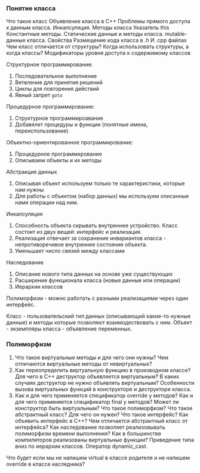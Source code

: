 
### Понятие класса
Что такое класс
Объявление класса в C++
Проблемы прямого доступа к данным класса. Инкапсуляция.
Методы класса
Указатель this
Константные методы.
Статические данные и методы класса.
mutable-данные класса.
Свойства
Размещение кода класса в .h И .cpp файлах
Чем класс отличается от структуры? Когда использовать структуры, а когда классы?
Модификаторы уровня доступа к содержимому классов

Структурное программирование:
1. Последовательное выполнение
2. Ветвление для принятия решений
3. Циклы для повторения действий
4. Явный запрет `goto`

Процедурное программирование:
1. Структурное программироавание
2. Добавялет процедуры и функции (понятные имена, переиспользование)

Объектно-ориентированное программирование:
1. Процедурное программирование
2. Описываем объекты и их методы

Абстракция данных
1. Описывая объект используем только те характеристики, которые нам нужны
2. Для работы с объектом (набор данных) мы используем описанные нами операции над ним.

Инкапсуляция
1. Способность объекта скрывать внутреннее устройство. Класс состоит из двух вещей: интерфейс и реализация.
2. Реализация отвечает за сохранение инвариантов класса - непротиворечивое внутреннее состояние объекта.
3. Уменьшает число связей между классами
 
Наследование
1. Описание нового типа данных на основе уже существующих
2. Расширение функционала класса (новые данные или операции)
3. Иерархии классов

Полиморфизм - можно работать с разными реализациями через один интерфейс.

Класс - пользовательский тип данных (описывающий какие-то нужные данные) и методы которые позволяют взаимодествовать с ним.
Объект - экземпляры класса - объявление переменных. 

### Полиморфизм
1. Что такое виртуальные методы и для чего они нужны? Чем отличаются виртуальные методы от невиртуальных?
2. Как переопределить виртуальную функцию в производном классе?
Для чего в C++ деструктор объявляется виртуальным? В каких случаях деструктор не нужно объявлять виртуальным?
Особенности вызова виртуальных функций в конструкторе и деструкторе класса.
3. Как и для чего применяется спецификатор override у методов?
Как и для чего применяется спецификатор final у методов?
Может ли конструктор быть виртуальным?
Что такое полиморфизм?
Что такое абстрактный класс? Для чего он нужен?
Что такое интерфейс? Как объявить интерфейс в C++?
Чем отличается абстрактный класс от интерфейса?
Как наследование позволяет реализовывать полиморфизм времени выполнения?
Как в большинстве компиляторов реализованы виртуальные функции?
Приведение типа вниз по иерархии классов. Оператор dynamic_cast.


Что будет если мы не напишем virtual в классе родителя и не напишем override в классе наследника?


